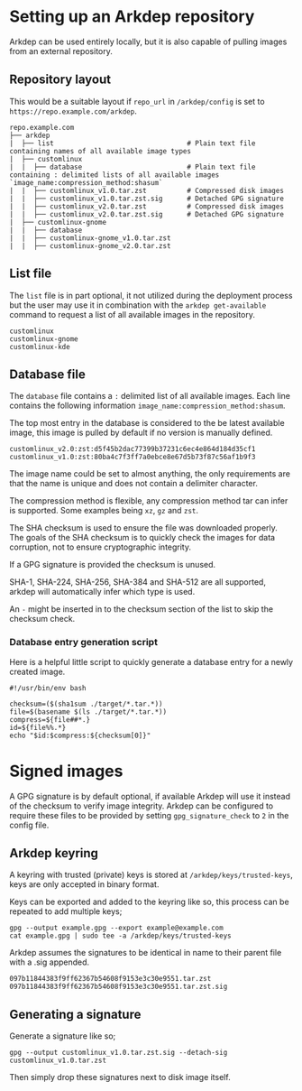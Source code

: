 # Setting up an Arkdep repository
Arkdep can be used entirely locally, but it is also capable of pulling images from an external repository.

## Repository layout
This would be a suitable layout if `repo_url` in `/arkdep/config` is set to `https://repo.example.com/arkdep`.

```text
repo.example.com
├── arkdep
|  ├── list                                 # Plain text file containing names of all available image types
|  ├── customlinux
|  |  ├── database                          # Plain text file containing : delimited lists of all available images `image_name:compression_method:shasum`
|  |  ├── customlinux_v1.0.tar.zst          # Compressed disk images
|  |  ├── customlinux_v1.0.tar.zst.sig      # Detached GPG signature
|  |  ├── customlinux_v2.0.tar.zst	        # Compressed disk images
|  |  ├── customlinux_v2.0.tar.zst.sig	    # Detached GPG signature
|  ├── customlinux-gnome
|  |  ├── database
|  |  ├── customlinux-gnome_v1.0.tar.zst
|  |  ├── customlinux-gnome_v2.0.tar.zst
```

## List file
The `list` file is in part optional, it not utilized during the deployment process but the user may use it in combination with the `arkdep get-available` command to request a list of all available images in the repository.

```console
customlinux
customlinux-gnome
customlinux-kde
```

## Database file
The `database` file contains a `:` delimited list of all available images. Each line contains the following information `image_name:compression_method:shasum`.

The top most entry in the database is considered to the be latest available image, this image is pulled by default if no version is manually defined.

```console
customlinux_v2.0:zst:d5f45b2dac77399b37231c6ec4e864d184d35cf1
customlinux_v1.0:zst:80ba4c7f3ff7a0ebce8e67d5b73f87c56af1b9f3
```
The image name could be set to almost anything, the only requirements are that the name is unique and does not contain a delimiter character.

The compression method is flexible, any compression method tar can infer is supported. Some examples being `xz`, `gz` and `zst`.

The SHA checksum is used to ensure the file was downloaded properly. The goals of the SHA checksum is to quickly check the images for data corruption, not to ensure cryptographic integrity.

If a GPG signature is provided the checksum is unused.

SHA-1, SHA-224, SHA-256, SHA-384 and SHA-512 are all supported, arkdep will automatically infer which type is used.

An `-` might be inserted in to the checksum section of the list to skip the checksum check.

### Database entry generation script
Here is a helpful little script to quickly generate a database entry for a newly created image.

```console
#!/usr/bin/env bash

checksum=($(sha1sum ./target/*.tar.*))
file=$(basename $(ls ./target/*.tar.*))
compress=${file##*.}
id=${file%%.*}
echo "$id:$compress:${checksum[0]}"
```

# Signed images
A GPG signature is by default optional, if available Arkdep will use it instead of the checksum to verify image integrity. Arkdep can be configured to require these files to be provided by setting `gpg_signature_check` to `2` in the config file.

## Arkdep keyring
A keyring with trusted (private) keys is stored at `/arkdep/keys/trusted-keys`, keys are only accepted in binary format.

Keys can be exported and added to the keyring like so, this process can be repeated to add multiple keys;

```console
gpg --output example.gpg --export example@example.com
cat example.gpg | sudo tee -a /arkdep/keys/trusted-keys
```

Arkdep assumes the signatures to be identical in name to their parent file with a .sig appended.

```console
097b11844383f9ff62367b54608f9153e3c30e9551.tar.zst
097b11844383f9ff62367b54608f9153e3c30e9551.tar.zst.sig
```

## Generating a signature
Generate a signature like so;

```console
gpg --output customlinux_v1.0.tar.zst.sig --detach-sig customlinux_v1.0.tar.zst
```

Then simply drop these signatures next to disk image itself.
